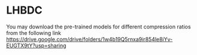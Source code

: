# LHBDC


You may download the pre-trained models for different compression ratios from the following link https://drive.google.com/drive/folders/1w4b19Q5rnxa9ir854le8iYv-EUGTX9tY?usp=sharing
